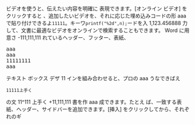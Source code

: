 ビデオを使うと、伝えたい内容を明確に
表現できます。[オンライン ビデオ] をクリックすると
、追加したいビデオを、それに応じた埋め込みコードの形
aaa で貼り付けできるよ<code>11111</code>。キーワ<code>printf("%2d",n);</code>ードを入 1,123.456888 力して、文書に最適なビデオをオンラインで検索することもできます。
Word に用意さ -111,111,111 れているヘッダー、フッター、表紙、
<pre>
aaa
aaa
11111111
aaa
</pre>
テキスト ボックス デザ 11 インを組み合わせると、プロの
aaa うなできばえ
```
11111上手く
```
の文 11^111 上手く +11,111,111 書を作 aaa 成できます。たとえ
ば、一致する表紙、ヘッダー、サイドバーを追加できます。[挿入] をクリックしてから、それぞれのギ